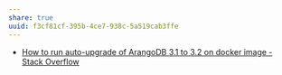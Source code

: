 ```yaml
---
share: true
uuid: f3cf81cf-395b-4ce7-938c-5a519cab3ffe
---
```

* [How to run auto-upgrade of ArangoDB 3.1 to 3.2 on docker image - Stack Overflow](https://stackoverflow.com/questions/46522017/how-to-run-auto-upgrade-of-arangodb-3-1-to-3-2-on-docker-image)
